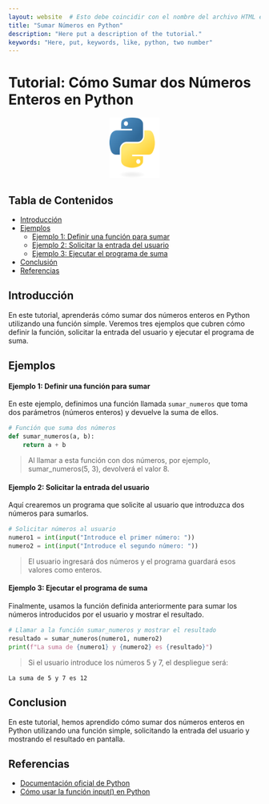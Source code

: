 ```yaml
---
layout: website  # Esto debe coincidir con el nombre del archivo HTML en _layouts
title: "Sumar Números en Python"
description: "Here put a description of the tutorial."
keywords: "Here, put, keywords, like, python, two number"
---
```



# Tutorial: Cómo Sumar dos Números Enteros en Python

<!-- Puedes reemplazar la imagen y ajustar el tamaño según sea necesario -->
<center><img src="img/py.png" alt="logo python" width="100" height="120" class= "custom-size-py"></center>

## Tabla de Contenidos
<!-- Actualiza los enlaces a las secciones que realmente utilices -->
* [Introducción](#introducción)
* [Ejemplos](#ejemplos)
    * [Ejemplo 1: Definir una función para sumar](#ejemplo-1-definir-una-función-para-sumar)
    * [Ejemplo 2: Solicitar la entrada del usuario](#ejemplo-2-solicitar-la-entrada-del-usuario)
    * [Ejemplo 3: Ejecutar el programa de suma](#ejemplo-3-ejecutar-el-programa-de-suma)
* [Conclusión](#conclusion)
* [Referencias](#referencias)

## Introducción
<!-- Aquí puedes escribir una introducción que describa el propósito del tutorial y lo que el usuario aprenderá -->
En este tutorial, aprenderás cómo sumar dos números enteros en Python utilizando una función simple. Veremos tres ejemplos que cubren cómo definir la función, solicitar la entrada del usuario y ejecutar el programa de suma.
## Ejemplos
<!-- Asegúrate de que cada ejemplo esté bien explicado y relacionado con el tema del tutorial -->
#### Ejemplo 1: Definir una función para sumar
En este ejemplo, definimos una función llamada `sumar_numeros` que toma dos parámetros (números enteros) y devuelve la suma de ellos.

```python
# Función que suma dos números
def sumar_numeros(a, b):
    return a + b
```
> Al llamar a esta función con dos números, por ejemplo, sumar_numeros(5, 3), devolverá el valor 8.


#### Ejemplo 2: Solicitar la entrada del usuario
Aquí crearemos un programa que solicite al usuario que introduzca dos números para sumarlos.

```python
# Solicitar números al usuario
numero1 = int(input("Introduce el primer número: "))
numero2 = int(input("Introduce el segundo número: "))

```
> El usuario ingresará dos números y el programa guardará esos valores como enteros.

#### Ejemplo 3: Ejecutar el programa de suma
Finalmente, usamos la función definida anteriormente para sumar los números introducidos por el usuario y mostrar el resultado.

```python
# Llamar a la función sumar_numeros y mostrar el resultado
resultado = sumar_numeros(numero1, numero2)
print(f"La suma de {numero1} y {numero2} es {resultado}")
```
> Si el usuario introduce los números 5 y 7, el despliegue será:

```
La suma de 5 y 7 es 12
```

## Conclusion

<!-- Proporciona un resumen claro y conciso de lo que el usuario debería haber aprendido en este tutorial -->
En este tutorial, hemos aprendido cómo sumar dos números enteros en Python utilizando una función simple, solicitando la entrada del usuario y mostrando el resultado en pantalla.

## Referencias
<!-- Enlista cualquier fuente que hayas utilizado o que el usuario pueda consultar para más información -->
* [Documentación oficial de Python](https://docs.python.org/3/)
* [Cómo usar la función input() en Python](https://docs.python.org/3/library/functions.html#input)



